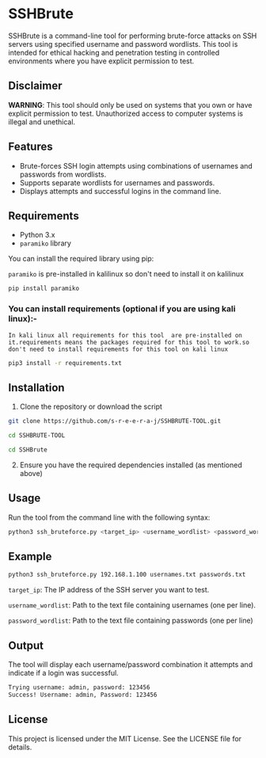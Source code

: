 # SSHBrute

SSHBrute is a command-line tool for performing brute-force attacks on SSH servers using specified username and password wordlists. This tool is intended for ethical hacking and penetration testing in controlled environments where you have explicit permission to test.

## Disclaimer

**WARNING**: This tool should only be used on systems that you own or have explicit permission to test. Unauthorized access to computer systems is illegal and unethical.

## Features

- Brute-forces SSH login attempts using combinations of usernames and passwords from wordlists.
- Supports separate wordlists for usernames and passwords.
- Displays attempts and successful logins in the command line.

## Requirements

- Python 3.x
- `paramiko` library

You can install the required library using pip:

`paramiko` is pre-installed in kalilinux so don't need to install it on kalilinux 

```bash
pip install paramiko
```
### You can install requirements (optional if you are using kali linux):-

`In kali linux all requirements for this tool  are pre-installed on it.requirements means the packages required for this tool to work.so don't need to install requirements for this tool on kali linux`

```bash
pip3 install -r requirements.txt
```

## Installation

1. Clone the repository or download the script

```bash
git clone https://github.com/s-r-e-e-r-a-j/SSHBRUTE-TOOL.git
```
```bash
cd SSHBRUTE-TOOL
```
```bash
cd SSHBrute
```
2. Ensure you have the required dependencies installed (as mentioned above)



## Usage

Run the tool from the command line with the following syntax:

```bash
python3 ssh_bruteforce.py <target_ip> <username_wordlist> <password_wordlist>
```

## Example

```bash
python3 ssh_bruteforce.py 192.168.1.100 usernames.txt passwords.txt
```

`target_ip`: The IP address of the SSH server you want to 
test.

`username_wordlist`: Path to the text file containing usernames (one per line).

`password_wordlist`: Path to the text file containing passwords (one per line)


## Output

The tool will display each username/password combination it attempts and indicate if a login was successful.

```bash
Trying username: admin, password: 123456
Success! Username: admin, Password: 123456
```

## License

This project is licensed under the MIT License. See the LICENSE file for details.
